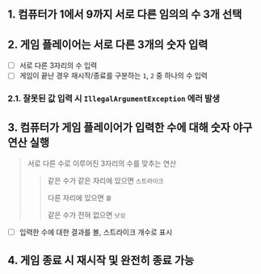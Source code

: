 ## 1. 컴퓨터가 1에서 9까지 서로 다른 임의의 수 3개 선택

## 2. 게임 플레이어는 서로 다른 3개의 숫자 입력

- [ ] 서로 다른 3자리의 수 입력
- [ ] 게임이 끝난 경우 재시작/종료를 구분하는 `1`, `2` 중 하나의 수 입력

### 2.1. 잘못된 값 입력 시 `IllegalArgumentException` 에러 발생

## 3. 컴퓨터가 게임 플레이어가 입력한 수에 대해 숫자 야구 연산 실행

> 서로 다른 수로 이루어진 3자리의 수를 맞추는 연산
>> 같은 수가 같은 자리에 있으면 `스트라이크`
>>
>> 다른 자리에 있으면 `볼`
>>
>> 같은 수가 전혀 없으면 `낫싱`

- [ ] 입력한 수에 대한 결과를 볼, 스트라이크 개수로 표시

## 4. 게임 종료 시 재시작 및 완전히 종료 가능